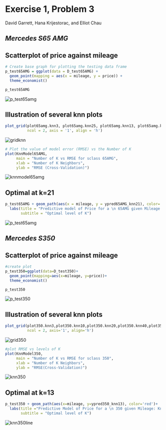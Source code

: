 Exercise 1, Problem 3
================
David Garrett, Hana Krijestorac, and Elliot Chau

***Mercedes S65 AMG***
---
**Scatterplot of price against mileage**
---
``` r
# Create base graph for plotting the testing data frame
p_test65AMG = ggplot(data = D_test65AMG) + 
  geom_point(mapping = aes(x = mileage, y = price)) +
  theme_economist()

p_test65AMG
```

![p_test65amg](https://user-images.githubusercontent.com/47119252/52541403-328e3d80-2d5a-11e9-843b-5081175cae22.png)

**Illustration of several knn plots**
---
``` r
plot_grid(plot65amg.knn3, plot65amg.knn25, plot65amg.knn13, plot65amg.knn50, plot65amg.knn17, plot65amg.knn100,
          ncol = 2, axis = '1', align = 'h')
```

![gridknn](https://user-images.githubusercontent.com/47119252/52541496-5f8f2000-2d5b-11e9-8b11-13f68f3a84dc.png)

``` r
# Plot the value of model error (RMSE) vs the Number of K
plot(KnnModel65AMG, 
     main = "Number of K vs RMSE for sclass 65AMG", 
     xlab = "Number of K Neighbors", 
     ylab = "RMSE (Cross-Validation)")
```

![knnmodel65amg](https://user-images.githubusercontent.com/47119252/52541517-b3016e00-2d5b-11e9-9c83-afb0d36b0edd.png)

**Optimal at k=21**
---
``` r
p_test65AMG + geom_path(aes(x = mileage, y = ypred65AMG_knn21), color='red') +
  labs(title = "Predictive model of Price for a \n 65AMG given Mileage: KNN = 21", 
       subtitle = "Optimal level of K")
```

![p_test65amg](https://user-images.githubusercontent.com/47119252/52541532-e7752a00-2d5b-11e9-9f5d-91d5c8caad3f.png)

***Mercedes S350***
---
**Scatterplot of price against mileage**
---
``` r
#create plot
p_test350=ggplot(data=D_test350)+
  geom_point(mapping=aes(x=mileage, y=price))+
  theme_economist()

p_test350
```

![p_test350](https://user-images.githubusercontent.com/47119252/52541587-65393580-2d5c-11e9-966f-7fdcadd2657d.png)

**Illustration of several knn plots**
---
``` r
plot_grid(plot350.knn3,plot350.knn10,plot350.knn20,plot350.knn40,plot350.knn60,plot350.knn80,plot350.knn100,plot350.knn120,
          ncol = 2, axis='1', align='h')
```

![grid350](https://user-images.githubusercontent.com/47119252/52541599-987bc480-2d5c-11e9-8c9a-213922277f60.png)

``` r
#plot RMSE vs levels of K
plot(KnnModel350, 
     main = "Number of K vs RMSE for sclass 350",
     xlab = "Number of K Neighbors",
     ylab = "RMSE(Cross-Validation)")
```

![knn350](https://user-images.githubusercontent.com/47119252/52543005-4f7f3c80-2d6b-11e9-81ee-36404136e07e.png)

**Optimal at k=13**
---
``` r
p_test350 + geom_path(aes(x=mileage, y=ypred350_knn13), color='red')+
  labs(title ="Predictive Model of Price for a \n 350 given Mileage: Knn= 13",
       subtitle = "Optimal level of K")
```

![knn350line](https://user-images.githubusercontent.com/47119252/52543017-72115580-2d6b-11e9-9f17-233e9be4ee94.png)
